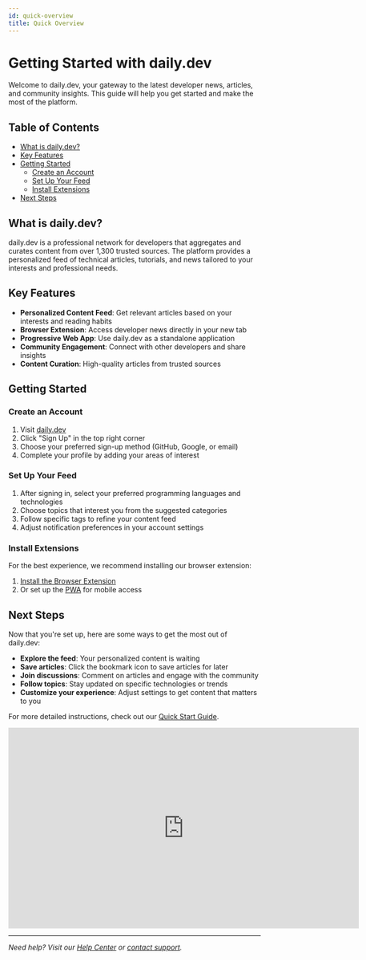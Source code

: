 ```yaml
---
id: quick-overview
title: Quick Overview
---
```


# Getting Started with daily.dev

Welcome to daily.dev, your gateway to the latest developer news, articles, and community insights. This guide will help you get started and make the most of the platform.

## Table of Contents
- [What is daily.dev?](#what-is-dailydev)
- [Key Features](#key-features)
- [Getting Started](#getting-started)
  - [Create an Account](#create-an-account)
  - [Set Up Your Feed](#set-up-your-feed)
  - [Install Extensions](#install-extensions)
- [Next Steps](#next-steps)

## What is daily.dev?

daily.dev is a professional network for developers that aggregates and curates content from over 1,300 trusted sources. The platform provides a personalized feed of technical articles, tutorials, and news tailored to your interests and professional needs.

## Key Features

- **Personalized Content Feed**: Get relevant articles based on your interests and reading habits
- **Browser Extension**: Access developer news directly in your new tab
- **Progressive Web App**: Use daily.dev as a standalone application
- **Community Engagement**: Connect with other developers and share insights
- **Content Curation**: High-quality articles from trusted sources

## Getting Started

### Create an Account
1. Visit [daily.dev](https://daily.dev)
2. Click "Sign Up" in the top right corner
3. Choose your preferred sign-up method (GitHub, Google, or email)
4. Complete your profile by adding your areas of interest

### Set Up Your Feed
1. After signing in, select your preferred programming languages and technologies
2. Choose topics that interest you from the suggested categories
3. Follow specific tags to refine your content feed
4. Adjust notification preferences in your account settings

### Install Extensions
For the best experience, we recommend installing our browser extension:

1. [Install the Browser Extension](guides/browser-extension-installation-guide)
2. Or set up the [PWA](guides/pwa-installation-guide) for mobile access

## Next Steps

Now that you're set up, here are some ways to get the most out of daily.dev:

- **Explore the feed**: Your personalized content is waiting
- **Save articles**: Click the bookmark icon to save articles for later
- **Join discussions**: Comment on articles and engage with the community
- **Follow topics**: Stay updated on specific technologies or trends
- **Customize your experience**: Adjust settings to get content that matters to you

For more detailed instructions, check out our [Quick Start Guide](guides/quick-start-guide).

<iframe width="700" height="400" src="https://www.youtube.com/embed/igZCEr3HwCg" frameborder="0" allow="accelerometer; autoplay; encrypted-media; gyroscope; picture-in-picture" allowfullscreen title="Introduction to daily.dev"></iframe>

---
*Need help? Visit our [Help Center](https://daily.dev/help) or [contact support](mailto:support@daily.dev).*
